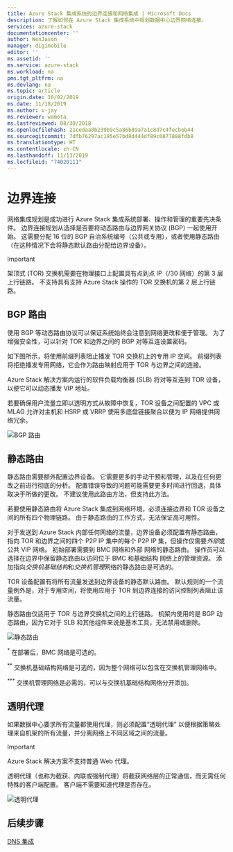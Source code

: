 ```yaml
---
title: Azure Stack 集成系统的边界连接和网络集成 | Microsoft Docs
description: 了解如何在 Azure Stack 集成系统中规划数据中心边界网络连接。
services: azure-stack
documentationcenter: ''
author: WenJason
manager: digimobile
editor: ''
ms.assetid: ''
ms.service: azure-stack
ms.workload: na
pms.tgt_pltfrm: na
ms.devlang: na
ms.topic: article
origin.date: 10/02/2019
ms.date: 11/18/2019
ms.author: v-jay
ms.reviewer: wamota
ms.lastreviewed: 08/30/2018
ms.openlocfilehash: 21cedaa0b239b9c5a86b89a7a1c8d7c4fecbeb44
ms.sourcegitcommit: 7dfb76297ac195e57bd8d444df89c0877888fdb8
ms.translationtype: HT
ms.contentlocale: zh-CN
ms.lasthandoff: 11/13/2019
ms.locfileid: "74020111"
---
```

# <a name="border-connectivity"></a>边界连接 
网络集成规划是成功进行 Azure Stack 集成系统部署、操作和管理的重要先决条件。 边界连接规划从选择是否要将动态路由与边界网关协议 (BGP) 一起使用开始。 这需要分配 16 位的 BGP 自治系统编号（公共或专用），或者使用静态路由（在这种情况下会将静态默认路由分配给边界设备）。

> [!IMPORTANT]
> 架顶式 (TOR) 交换机需要在物理接口上配置具有点到点 IP（/30 网络）的第 3 层上行链路。 不支持具有支持 Azure Stack 操作的 TOR 交换机的第 2 层上行链路。

## <a name="bgp-routing"></a>BGP 路由
使用 BGP 等动态路由协议可以保证系统始终会注意到网络更改和便于管理。 为了增强安全性，可以针对 TOR 和边界之间的 BGP 对等互连设置密码。

如下图所示，将使用前缀列表阻止播发 TOR 交换机上的专用 IP 空间。 前缀列表将拒绝播发专用网络，它会作为路由映射应用于 TOR 与边界之间的连接。

Azure Stack 解决方案内运行的软件负载均衡器 (SLB) 将对等互连到 TOR 设备，以便它可以动态播发 VIP 地址。

若要确保用户流量立即以透明方式从故障中恢复，TOR 设备之间配置的 VPC 或 MLAG 允许对主机和 HSRP 或 VRRP 使用多底盘链接聚合以便为 IP 网络提供网络冗余。

![BGP 路由](media/azure-stack-border-connectivity/bgp-routing.png)

## <a name="static-routing"></a>静态路由
静态路由需要额外配置边界设备。 它需要更多的手动干预和管理，以及在任何更改之前进行彻底的分析。 配置错误导致的问题可能需要更多时间进行回退，具体取决于所做的更改。 不建议使用此路由方法，但支持此方法。

若要使用静态路由将 Azure Stack 集成到网络环境，必须连接边界和 TOR 设备之间的所有四个物理链路。 由于静态路由的工作方式，无法保证高可用性。

对于发送到 Azure Stack 内部任何网络的流量，边界设备必须配置有静态路由，指向 TOR 和边界之间的四个 P2P IP 集中的每个 P2P IP 集，但操作仅需要*外部*或公共 VIP 网络。 初始部署需要到 BMC  网络和外部  网络的静态路由。 操作员可以选择在边界中保留静态路由以访问位于 BMC  和基础结构  网络上的管理资源。 添加指向*交换机基础结构*和*交换机管理*网络的静态路由是可选的。

TOR 设备配置有将所有流量发送到边界设备的静态默认路由。 默认规则的一个流量例外是，对于专用空间，将使用应用于 TOR 到边界连接的访问控制列表阻止该流量。

静态路由仅适用于 TOR 与边界交换机之间的上行链路。 机架内使用的是 BGP 动态路由，因为它对于 SLB 和其他组件来说是基本工具，无法禁用或删除。

![静态路由](media/azure-stack-border-connectivity/static-routing.png)

<sup>\*</sup> 在部署后，BMC 网络是可选的。

<sup>\*\*</sup> 交换机基础结构网络是可选的，因为整个网络可以包含在交换机管理网络中。

<sup>\*\*\*</sup> 交换机管理网络是必需的，可以与交换机基础结构网络分开添加。

## <a name="transparent-proxy"></a>透明代理
如果数据中心要求所有流量都使用代理，则必须配置“透明代理”  以便根据策略处理来自机架的所有流量，并分离网络上不同区域之间的流量。

> [!IMPORTANT]
> Azure Stack 解决方案不支持普通 Web 代理。  

透明代理（也称为截获、内联或强制代理）将截获网络层的正常通信，而无需任何特殊的客户端配置。 客户端不需要知道代理是否存在。

![透明代理](media/azure-stack-border-connectivity/transparent-proxy.png)

## <a name="next-steps"></a>后续步骤
[DNS 集成](azure-stack-integrate-dns.md)

